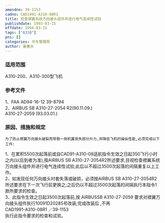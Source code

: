 ```yaml
---
amendno: 39-1153  
cadno: CAD1991-A310-08R1  
title: 检查襟翼系统万向接头组件并进行电气连续性试验  
publishdate: 1993-03-15  
effdate: 1994-03-15  
tags: ["A310"]  
pns: []  
categories: 华东管理局  
author: 姜春水  
---
```

  
### 适用范围  
A310-200、A310-300型飞机  
  
<!--more-->  
### 参考文件  
1、FAA AD94-16-12  39-8794  
2、AIRBUS SB A310-27-2054 R2(90.11.09.)  
          A310-27-2059 (93.03.01.)  
  
### 原因、措施和规定  
    为了防止襟翼万向接头破裂而导致一侧机翼丧失部分升力,并降低飞机的操纵性能,必须完成以下工作:  
1、在累积5500次起落前或自CAD91-A310-08适航指令生效之日起350飞行小时之内(以后到者为准),按AIRBUS SB A310-27-2054R2所述要求,目视检查襟翼系统万向接头组件并进行电气连续性试验;此后以不超过3500次起落的间隔重复以上工作。  
2、如发现任何万向接头衬套失落或破损，必须按AIRBUS SB A310-27-2054R2所述要求在下一次飞行前更换之;之后仍以不超过3500次起落的间隔执行本指令1款所要求的检查。  
    3、此指令生效之日起3500次起落前,按 AIRBUSSB A310-27-2059 要求对襟翼万向接头组件执行10091D20285号改装;完成改装后 ,不再  
       CAD1991-A310-08R1   ／39-1153  
执行此指令要求的检查和试验。  
